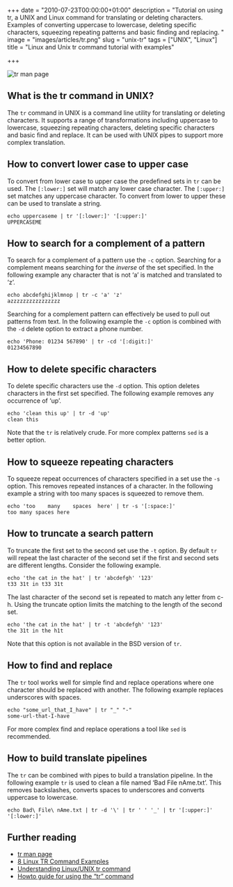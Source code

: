 +++
date = "2010-07-23T00:00:00+01:00"
description = "Tutorial on using tr, a UNIX and Linux command for translating or deleting characters. Examples of converting uppercase to lowercase, deleting specific characters, squeezing repeating patterns and basic finding and replacing. "
image = "images/articles/tr.png"
slug = "unix-tr"
tags = ["UNIX", "Linux"]
title = "Linux and Unix tr command tutorial with examples"

+++

![tr man page](/images/articles/tr.png)

## What is the tr command in UNIX?

The `tr` command in UNIX is a command line utility for translating or deleting characters. It supports a range of transformations including uppercase to lowercase, squeezing repeating characters, deleting specific characters and basic find and replace. It can be used with UNIX pipes to support more complex translation.

## How to convert lower case to upper case

To convert from lower case to upper case the predefined sets in `tr` can be used. The `[:lower:]` set will match any lower case character. The `[:upper:]` set matches any uppercase character. To convert from lower to upper these can be used to translate a string.

    echo uppercaseme | tr '[:lower:]' '[:upper:]'
    UPPERCASEME

## How to search for a complement of a pattern

To search for a complement of a pattern use the `-c` option. Searching for a complement means searching for the _inverse_ of the set specified. In the following example any character that is not ‘a’ is matched and translated to ‘z’.

    echo abcdefghijklmnop | tr -c 'a' 'z'
    azzzzzzzzzzzzzzzz

Searching for a complement pattern can effectively be used to pull out patterns from text. In the following example the `-c` option is combined with the `-d` delete option to extract a phone number.

    echo 'Phone: 01234 567890' | tr -cd '[:digit:]'
    01234567890

## How to delete specific characters

To delete specific characters use the `-d` option. This option deletes characters in the first set specified. The following example removes any occurrence of ‘up’.

    echo 'clean this up' | tr -d 'up'
    clean this

Note that the `tr` is relatively crude. For more complex patterns `sed` is a better option.

## How to squeeze repeating characters

To squeeze repeat occurrences of characters specified in a set use the `-s` option. This removes repeated instances of a character. In the following example a string with too many spaces is squeezed to remove them.

    echo 'too    many    spaces  here' | tr -s '[:space:]'
    too many spaces here

## How to truncate a search pattern

To truncate the first set to the second set use the `-t` option. By default `tr` will repeat the last character of the second set if the first and second sets are different lengths. Consider the following example.

    echo 'the cat in the hat' | tr 'abcdefgh' '123'
    t33 31t in t33 31t

The last character of the second set is repeated to match any letter from c-h. Using the truncate option limits the matching to the length of the second set.

    echo 'the cat in the hat' | tr -t 'abcdefgh' '123'
    the 31t in the h1t

Note that this option is not available in the BSD version of `tr`.

## How to find and replace

The `tr` tool works well for simple find and replace operations where one character should be replaced with another. The following example replaces underscores with spaces.

    echo "some_url_that_I_have" | tr "_" "-"
    some-url-that-I-have

For more complex find and replace operations a tool like `sed` is recommended.

## How to build translate pipelines

The `tr` can be combined with pipes to build a translation pipeline. In the following example `tr` is used to clean a file named ‘Bad File nAme.txt’. This removes backslashes, converts spaces to underscores and converts uppercase to lowercase.

    echo Bad\ File\ nAme.txt | tr -d '\' | tr ' ' '_' | tr '[:upper:]' '[:lower:]'

## Further reading

*   [tr man page](http://linux.die.net/man/1/tr)
*   [8 Linux TR Command Examples](http://www.thegeekstuff.com/2012/12/linux-tr-command/)
*   [Understanding Linux/UNIX tr command](http://www.cyberciti.biz/faq/how-to-use-linux-unix-tr-command/)
*   [Howto guide for using the “tr” command](http://landoflinux.com/linux_translate_command.html)

